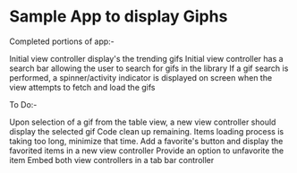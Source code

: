 # Sample App to display Giphs
Completed portions of app:-

Initial view controller display's the trending gifs
Initial view controller has a search bar allowing the user to search for gifs in the library
If a gif search is performed, a spinner/activity indicator is displayed on screen when the view attempts to fetch and load the gifs

To Do:-

Upon selection of a gif from the table view, a new view controller should display the selected gif
Code clean up remaining. Items loading process is taking too long, minimize that time.
Add a favorite's button and display the favorited items in a new view controller
Provide an option to unfavorite the item
Embed both view controllers in a tab bar controller

